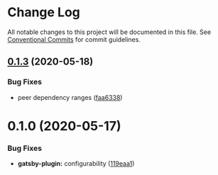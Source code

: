 # Change Log

All notable changes to this project will be documented in this file.
See [Conventional Commits](https://conventionalcommits.org) for commit guidelines.

## [0.1.3](https://github.com/kripod/otion/compare/v0.1.2...v0.1.3) (2020-05-18)

### Bug Fixes

- peer dependency ranges ([faa6338](https://github.com/kripod/otion/commit/faa6338344d6ffec9983e02bdaba363233ff12a0))

# 0.1.0 (2020-05-17)

### Bug Fixes

- **gatsby-plugin:** configurability ([119eaa1](https://github.com/kripod/otion/commit/119eaa11db54fa1cafda59e0c2e58fe7cc4e3215))
